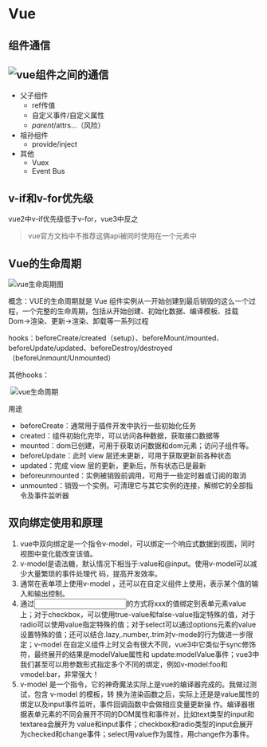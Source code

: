# Vue

## 组件通信

## 	![vue组件之间的通信](https://tutu-1313352375.cos.ap-nanjing.myqcloud.com/my/vue_cpns_communication.png)

- 父子组件
  - ref传值
  - 自定义事件/自定义属性
  - $parent/$attrs…（风险）
- 祖孙组件
  - provide/inject
- 其他
  - Vuex
  - Event Bus

## v-if和v-for优先级

vue2中v-if优先级低于v-for，vue3中反之

> vue官方文档中不推荐这俩api被同时使用在一个元素中

## Vue的生命周期

![vue生命周期图](https://tutu-1313352375.cos.ap-nanjing.myqcloud.com/my/vue_lifecycle.png)

概念：VUE的生命周期就是 Vue 组件实例从一开始创建到最后销毁的这么一个过程，一个完整的生命周期，包括从开始创建、初始化数据、编译模板、挂载Dom→渲染、更新→渲染、卸载等一系列过程

hooks：beforeCreate/created（setup）、beforeMount/mounted、beforeUpdate/updated、beforeDestroy/destroyed（beforeUnmount/Unmounted）

其他hooks：

​	![vue生命周期](https://tutu-1313352375.cos.ap-nanjing.myqcloud.com/my/vue_life_cycle.png)

用途

- beforeCreate：通常⽤于插件开发中执⾏⼀些初始化任务 
- created：组件初始化完毕，可以访问各种数据，获取接⼝数据等 
- mounted：dom已创建，可⽤于获取访问数据和dom元素；访问⼦组件等。 
- beforeUpdate：此时 view 层还未更新，可⽤于获取更新前各种状态 
- updated：完成 view 层的更新，更新后，所有状态已是最新 
- beforeunmounted：实例被销毁前调⽤，可⽤于⼀些定时器或订阅的取消 
- unmounted：销毁⼀个实例。可清理它与其它实例的连接，解绑它的全部指令及事件监听器

## 双向绑定使用和原理

1. vue中双向绑定是⼀个指令v-model，可以绑定⼀个响应式数据到视图，同时视图中变化能改变该值。 
2. v-model是语法糖，默认情况下相当于:value和@input。使用v-model可以减少大量繁琐的事件处理代 码，提高开发效率。 
3. 通常在表单项上使用v-model ，还可以在自定义组件上使用，表示某个值的输入和输出控制。 
4. 通过<input v-model="xxx">的方式将xxx的值绑定到表单元素value上；对于checkbox，可以使用true-value和false-value指定特殊的值，对于radio可以使用value指定特殊的值；对于select可以通过options元素的value设置特殊的值；还可以结合.lazy,.number,.trim对v-mode的行为做进⼀步限定；v-model 在自定义组件上时⼜会有很大不同，vue3中它类似于sync修饰符，最终展开的结果是modelValue属性和 update:modelValue事件；vue3中我们甚至可以用参数形式指定多个不同的绑定，例如v-model:foo和vmodel:bar，非常强大！ 
5. v-model 是⼀个指令，它的神奇魔法实际上是vue的编译器完成的。我做过测试，包含 v-model 的模板，转 换为渲染函数之后，实际上还是是value属性的绑定以及input事件监听，事件回调函数中会做相应变量更新操 作。编译器根据表单元素的不同会展开不同的DOM属性和事件对，⽐如text类型的input和textarea会展开为 value和input事件；checkbox和radio类型的input会展开为checked和change事件；select⽤value作为属性，用change作为事件。